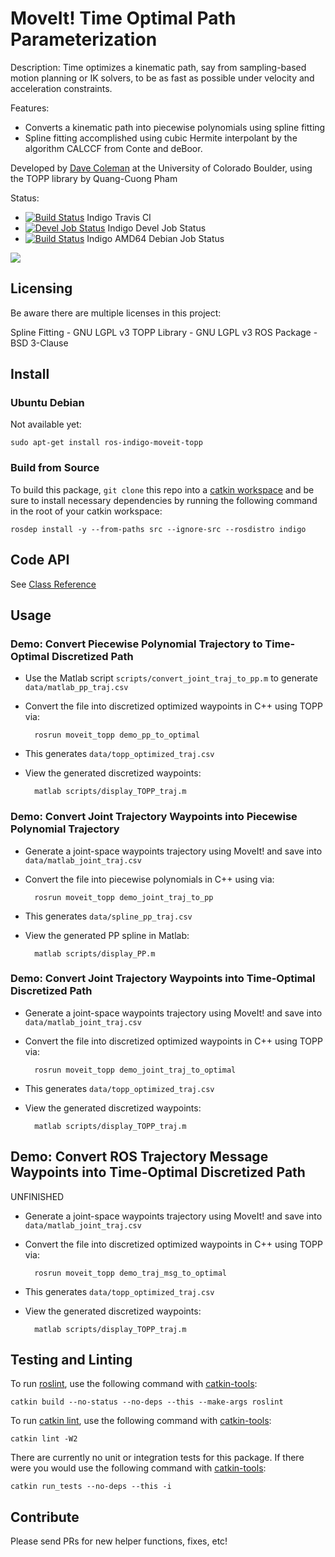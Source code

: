 # MoveIt! Time Optimal Path Parameterization

Description: Time optimizes a kinematic path, say from sampling-based motion planning or IK solvers, to be as fast as possible under velocity and acceleration constraints.

Features:

 - Converts a kinematic path into piecewise polynomials using spline fitting
 - Spline fitting accomplished using cubic Hermite interpolant by the algorithm CALCCF from Conte and deBoor.

Developed by [Dave Coleman](http://dav.ee/) at the University of Colorado Boulder, using the TOPP library by Quang-Cuong Pham

Status:

 * [![Build Status](https://travis-ci.org/davetcoleman/moveit_topp.svg)](https://travis-ci.org/davetcoleman/moveit_topp) Indigo Travis CI
 * [![Devel Job Status](http://jenkins.ros.org/buildStatus/icon?job=devel-indigo-moveit_topp)](http://jenkins.ros.org/job/devel-indigo-moveit_topp) Indigo Devel Job Status
 * [![Build Status](http://jenkins.ros.org/buildStatus/icon?job=ros-indigo-moveit-topp_binarydeb_trusty_amd64)](http://jenkins.ros.org/job/ros-indigo-moveit-topp_binarydeb_trusty_amd64/) Indigo AMD64 Debian Job Status

![](resources/screenshot.png)

## Licensing

Be aware there are multiple licenses in this project:

Spline Fitting - GNU LGPL v3
TOPP Library - GNU LGPL v3
ROS Package - BSD 3-Clause

## Install

### Ubuntu Debian

Not available yet:

    sudo apt-get install ros-indigo-moveit-topp

### Build from Source

To build this package, ``git clone`` this repo into a [catkin workspace](http://wiki.ros.org/catkin/Tutorials/create_a_workspace) and be sure to install necessary dependencies by running the following command in the root of your catkin workspace:

    rosdep install -y --from-paths src --ignore-src --rosdistro indigo

## Code API

See [Class Reference](http://docs.ros.org/indigo/api/moveit_topp/html/)

## Usage

### Demo: Convert Piecewise Polynomial Trajectory to Time-Optimal Discretized Path

- Use the Matlab script ``scripts/convert_joint_traj_to_pp.m`` to generate ``data/matlab_pp_traj.csv``
- Convert the file into discretized optimized waypoints in C++ using TOPP via:

        rosrun moveit_topp demo_pp_to_optimal

- This generates ``data/topp_optimized_traj.csv``
- View the generated discretized waypoints:

        matlab scripts/display_TOPP_traj.m

### Demo: Convert Joint Trajectory Waypoints into Piecewise Polynomial Trajectory

- Generate a joint-space waypoints trajectory using MoveIt! and save into ``data/matlab_joint_traj.csv``
- Convert the file into piecewise polynomials in C++ using via:

        rosrun moveit_topp demo_joint_traj_to_pp

- This generates ``data/spline_pp_traj.csv``
- View the generated PP spline in Matlab:

        matlab scripts/display_PP.m

### Demo: Convert Joint Trajectory Waypoints into Time-Optimal Discretized Path

- Generate a joint-space waypoints trajectory using MoveIt! and save into ``data/matlab_joint_traj.csv``
- Convert the file into discretized optimized waypoints in C++ using TOPP via:

        rosrun moveit_topp demo_joint_traj_to_optimal

- This generates ``data/topp_optimized_traj.csv``
- View the generated discretized waypoints:

        matlab scripts/display_TOPP_traj.m

## Demo: Convert ROS Trajectory Message Waypoints into Time-Optimal Discretized Path

UNFINISHED

- Generate a joint-space waypoints trajectory using MoveIt! and save into ``data/matlab_joint_traj.csv``
- Convert the file into discretized optimized waypoints in C++ using TOPP via:

        rosrun moveit_topp demo_traj_msg_to_optimal

- This generates ``data/topp_optimized_traj.csv``
- View the generated discretized waypoints:

        matlab scripts/display_TOPP_traj.m

## Testing and Linting

To run [roslint](http://wiki.ros.org/roslint), use the following command with [catkin-tools](https://catkin-tools.readthedocs.org/):

    catkin build --no-status --no-deps --this --make-args roslint

To run [catkin lint](https://pypi.python.org/pypi/catkin_lint), use the following command with [catkin-tools](https://catkin-tools.readthedocs.org/):

    catkin lint -W2

There are currently no unit or integration tests for this package. If there were you would use the following command with [catkin-tools](https://catkin-tools.readthedocs.org/):

    catkin run_tests --no-deps --this -i

## Contribute

Please send PRs for new helper functions, fixes, etc!
